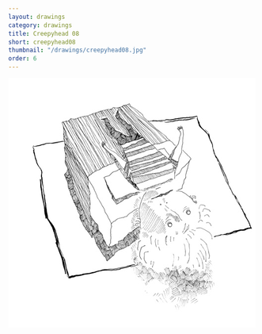 ```yaml
---
layout: drawings
category: drawings
title: Creepyhead 08
short: creepyhead08
thumbnail: "/drawings/creepyhead08.jpg"
order: 6
---
```


<img class="noborder" src="/drawings/creepyhead08.jpg" width="500" height="503" alt="creepyhead 08">